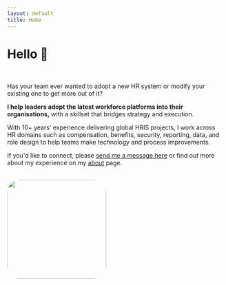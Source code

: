 ```yaml
---
layout: default
title: Home
---
```


# Hello 👋 

<br />

Has your team ever wanted to adopt a new HR system or modify your existing one to get more out of it?

**I help leaders adopt the latest workforce platforms into their organisations,** with a skillset that bridges strategy and execution.

With 10+ years' experience delivering global HRIS projects, I work across HR domains such as compensation, benefits, security, reporting, data, and role design to help teams make technology and process improvements.

If you'd like to connect, please [send me a message here](https://www.linkedin.com/in/cainhill/) or find out more about my experience on my [about](/about) page.

<br />

<img src="https://i.ibb.co/Kj1LYxzt/hillc-profile-cartoon.png" style="width: 230px; border-radius: 30px;" />